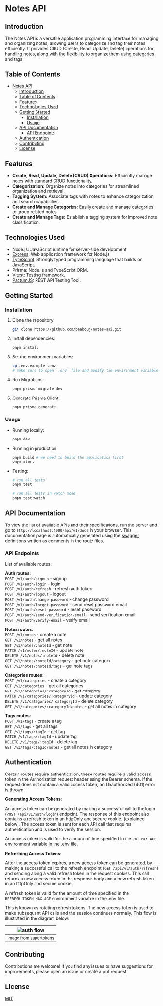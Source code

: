 # Notes API

## Introduction

The Notes API is a versatile application programming interface for managing and organizing notes, allowing users to categorize and tag their notes efficiently. It provides CRUD (Create, Read, Update, Delete) operations for handling notes, along with the flexibility to organize them using categories and tags.

## Table of Contents

- [Notes API](#notes-api)
  - [Introduction](#introduction)
  - [Table of Contents](#table-of-contents)
  - [Features](#features)
  - [Technologies Used](#technologies-used)
  - [Getting Started](#getting-started)
    - [Installation](#installation)
    - [Usage](#usage)
  - [API Documentation](#api-documentation)
    - [API Endpoints](#api-endpoints)
  - [Authentication](#authentication)
  - [Contributing](#contributing)
  - [License](#license)

## Features

- **Create, Read, Update, Delete (CRUD) Operations:** Efficiently manage notes with standard CRUD functionality.
- **Categorization:** Organize notes into categories for streamlined organization and retrieval.
- **Tagging System:** Associate tags with notes to enhance categorization and search capabilities.
- **Create and Manage Categories:** Easily create and manage categories to group related notes.
- **Create and Manage Tags:** Establish a tagging system for improved note classification.

## Technologies Used

- [Node.js](https://nodejs.org/): JavaScript runtime for server-side development
- [Express](https://expressjs.com/): Web application framework for Node.js
- [TypeScript](https://www.typescriptlang.org/): Strongly typed programming language that builds on JavaScript.
- [Prisma](https://www.prisma.io/): Node.js and TypeScript ORM.
- [Vitest](https://vitest.dev/): Testing framework.
- [PactumJS](https://pactumjs.github.io/): REST API Testing Tool.

## Getting Started

### Installation

1. Clone the repository:

   ```bash
   git clone https://github.com/baabouj/notes-api.git
   ```

2. Install dependencies:

   ```bash
   pnpm install
   ```

3. Set the environment variables:

   ```bash
   cp .env.example .env
   # make sure to open `.env` file and modify the environment variables (if needed)
   ```

4. Run Migrations:

   ```bash
   pnpm prisma migrate dev
   ```

5. Generate Prisma Client:

   ```bash
   pnpm prisma generate
   ```

### Usage

- Running locally:

  ```bash
  pnpm dev
  ```

- Running in production:

  ```bash
  pnpm build # we need to build the application first
  pnpm start
  ```

- Testing:

  ```bash
  # run all tests
  pnpm test

  # run all tests in watch mode
  pnpm test:watch
  ```

## API Documentation

To view the list of available APIs and their specifications, run the server and go to `http://localhost:4000/api/v1/docs` in your browser. This documentation page is automatically generated using the [swagger](https://swagger.io/) definitions written as comments in the route files.

### API Endpoints

List of available routes:

**Auth routes**:\
`POST /v1/auth/signup` - signup\
`POST /v1/auth/login` - login\
`POST /v1/auth/refresh` - refresh auth token\
`POST /v1/auth/logout` - logout\
`POST /v1/auth/change-password` - change password\
`POST /v1/auth/forgot-password` - send reset password email\
`POST /v1/auth/reset-password` - reset password\
`POST /v1/auth/send-verification-email` - send verification email\
`POST /v1/auth/verify-email` - verify email

**Notes routes**:\
`POST /v1/notes` - create a note\
`GET /v1/notes` - get all notes\
`GET /v1/notes/:noteId` - get note\
`PATCH /v1/notes/:noteId` - update note\
`DELETE /v1/notes/:noteId` - delete note\
`GET /v1/notes/:noteId/category` - get note category\
`GET /v1/notes/:noteId/tags` - get note tags

**Categories routes**:\
`POST /v1/categories` - create a category\
`GET /v1/categories` - get all categories\
`GET /v1/categories/:categoryId` - get category\
`PATCH /v1/categories/:categoryId` - update category\
`DELETE /v1/categories/:categoryId` - delete category\
`GET /v1/categories/:categoryId/notes` - get all notes in category

**Tags routes**:\
`POST /v1/tags` - create a tag\
`GET /v1/tags` - get all tags\
`GET /v1/tags/:tagId` - get tag\
`PATCH /v1/tags/:tagId` - update tag\
`DELETE /v1/tags/:tagId` - delete tag\
`GET /v1/tags/:tagId/notes` - get all notes in category

## Authentication

Certain routes require authentication, these routes require a valid access token in the Authorization request header using the Bearer schema. If the request does not contain a valid access token, an Unauthorized (401) error is thrown.

**Generating Access Tokens**:

An access token can be generated by making a successful call to the login (`POST /api/v1/auth/login`) endpoint. The response of this endpoint also contains a refresh token in an httpOnly and secure cookie. (explained below). The access token is sent for each API call that requires authentication and is used to verify the session.

An access token is valid for the amount of time specified in the `JWT_MAX_AGE` environment variable in the .env file.

**Refreshing Access Tokens**:

After the access token expires, a new access token can be generated, by making a successful call to the refresh endpoint (`GET /api/v1/auth/refresh`) and sending along a valid refresh token in the request cookies. This call returns a new access token in the response body and a new refresh token in an httpOnly and secure cookie.

A refresh token is valid for the amount of time specified in the `REFRESH_TOKEN_MAX_AGE` environment variable in the .env file.

This is known as rotating refresh tokens. The new access token is used to make subsequent API calls and the session continues normally. This flow is illustrated in the diagram below:

| ![auth flow](https://supertokens.com/static/030a85c919b48aa822d58aabd6de1324/5a190/jwt-usage-flow.png) |
| :----------------------------------------------------------------------------------------------------: |
|                   <small>image from [supertokens](https://supertokens.com/)</small>                    |

## Contributing

Contributions are welcome! If you find any issues or have suggestions for improvements, please open an issue or create a pull request.

## License

[MIT](LICENSE)
